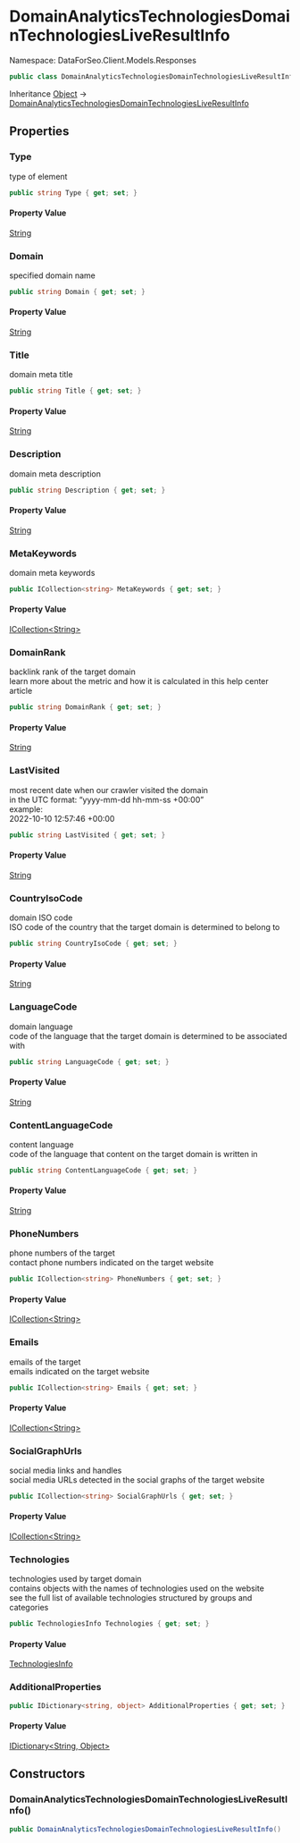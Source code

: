 # DomainAnalyticsTechnologiesDomainTechnologiesLiveResultInfo

Namespace: DataForSeo.Client.Models.Responses

```csharp
public class DomainAnalyticsTechnologiesDomainTechnologiesLiveResultInfo
```

Inheritance [Object](https://docs.microsoft.com/en-us/dotnet/api/system.object) → [DomainAnalyticsTechnologiesDomainTechnologiesLiveResultInfo](./dataforseo.client.models.responses.domainanalyticstechnologiesdomaintechnologiesliveresultinfo.md)

## Properties

### **Type**

type of element

```csharp
public string Type { get; set; }
```

#### Property Value

[String](https://docs.microsoft.com/en-us/dotnet/api/system.string)<br>

### **Domain**

specified domain name

```csharp
public string Domain { get; set; }
```

#### Property Value

[String](https://docs.microsoft.com/en-us/dotnet/api/system.string)<br>

### **Title**

domain meta title

```csharp
public string Title { get; set; }
```

#### Property Value

[String](https://docs.microsoft.com/en-us/dotnet/api/system.string)<br>

### **Description**

domain meta description

```csharp
public string Description { get; set; }
```

#### Property Value

[String](https://docs.microsoft.com/en-us/dotnet/api/system.string)<br>

### **MetaKeywords**

domain meta keywords

```csharp
public ICollection<string> MetaKeywords { get; set; }
```

#### Property Value

[ICollection&lt;String&gt;](https://docs.microsoft.com/en-us/dotnet/api/system.collections.generic.icollection-1)<br>

### **DomainRank**

backlink rank of the target domain
 <br>learn more about the metric and how it is calculated in this help center article

```csharp
public string DomainRank { get; set; }
```

#### Property Value

[String](https://docs.microsoft.com/en-us/dotnet/api/system.string)<br>

### **LastVisited**

most recent date when our crawler visited the domain
 <br>in the UTC format: “yyyy-mm-dd hh-mm-ss +00:00”
 <br>example:
 <br>2022-10-10 12:57:46 +00:00

```csharp
public string LastVisited { get; set; }
```

#### Property Value

[String](https://docs.microsoft.com/en-us/dotnet/api/system.string)<br>

### **CountryIsoCode**

domain ISO code
 <br>ISO code of the country that the target domain is determined to belong to

```csharp
public string CountryIsoCode { get; set; }
```

#### Property Value

[String](https://docs.microsoft.com/en-us/dotnet/api/system.string)<br>

### **LanguageCode**

domain language
 <br>code of the language that the target domain is determined to be associated with

```csharp
public string LanguageCode { get; set; }
```

#### Property Value

[String](https://docs.microsoft.com/en-us/dotnet/api/system.string)<br>

### **ContentLanguageCode**

content language
 <br>code of the language that content on the target domain is written in

```csharp
public string ContentLanguageCode { get; set; }
```

#### Property Value

[String](https://docs.microsoft.com/en-us/dotnet/api/system.string)<br>

### **PhoneNumbers**

phone numbers of the target
 <br>contact phone numbers indicated on the target website

```csharp
public ICollection<string> PhoneNumbers { get; set; }
```

#### Property Value

[ICollection&lt;String&gt;](https://docs.microsoft.com/en-us/dotnet/api/system.collections.generic.icollection-1)<br>

### **Emails**

emails of the target
 <br>emails indicated on the target website

```csharp
public ICollection<string> Emails { get; set; }
```

#### Property Value

[ICollection&lt;String&gt;](https://docs.microsoft.com/en-us/dotnet/api/system.collections.generic.icollection-1)<br>

### **SocialGraphUrls**

social media links and handles
 <br>social media URLs detected in the social graphs of the target website

```csharp
public ICollection<string> SocialGraphUrls { get; set; }
```

#### Property Value

[ICollection&lt;String&gt;](https://docs.microsoft.com/en-us/dotnet/api/system.collections.generic.icollection-1)<br>

### **Technologies**

technologies used by target domain
 <br>contains objects with the names of technologies used on the website
 <br>see the full list of available technologies structured by groups and categories

```csharp
public TechnologiesInfo Technologies { get; set; }
```

#### Property Value

[TechnologiesInfo](./dataforseo.client.models.technologiesinfo.md)<br>

### **AdditionalProperties**

```csharp
public IDictionary<string, object> AdditionalProperties { get; set; }
```

#### Property Value

[IDictionary&lt;String, Object&gt;](https://docs.microsoft.com/en-us/dotnet/api/system.collections.generic.idictionary-2)<br>

## Constructors

### **DomainAnalyticsTechnologiesDomainTechnologiesLiveResultInfo()**

```csharp
public DomainAnalyticsTechnologiesDomainTechnologiesLiveResultInfo()
```
